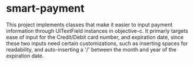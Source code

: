# smart-payment
This project implements classes that make it easier to input payment information through UITextField 
instances in objective-c.
It primarly targets ease of input for the Credit/Debit card number, and expiration date, since these
two inputs need certain customizations, such as inserting spaces for readability, and auto-inserting
a '/' between the month and year of the expiration date.
